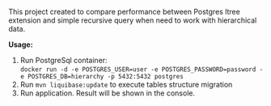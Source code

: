 This project created to compare performance between Postgres ltree extension and simple recursive query when need to work with hierarchical data.

**Usage:**
1) Run PostgreSql container:<br />`docker run -d -e POSTGRES_USER=user -e POSTGRES_PASSWORD=password -e POSTGRES_DB=hierarchy -p 5432:5432 postgres`
2) Run `mvn liquibase:update` to execute tables structure migration
3) Run application. Result will be shown in the console.